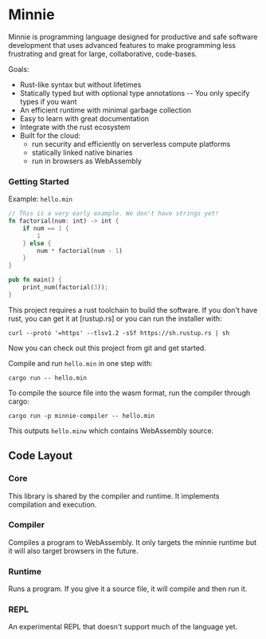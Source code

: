 # Minnie

Minnie is programming language designed for productive and safe software
development that uses advanced features to make programming less
frustrating and great for large, collaborative, code-bases.

Goals:
 - Rust-like syntax but without lifetimes
 - Statically typed but with optional type annotations --
   You only specify types if you want
 - An efficient runtime with minimal garbage collection
 - Easy to learn with great documentation
 - Integrate with the rust ecosystem
 - Built for the cloud:
   - run security and efficiently on serverless compute platforms
   - statically linked native binaries
   - run in browsers as WebAssembly

### Getting Started

Example: `hello.min`
```rust
// This is a very early example. We don't have strings yet!
fn factorial(num: int) -> int {
    if num == 1 {
        1
    } else {
        num * factorial(num - 1)
    }
}

pub fn main() {
    print_num(factorial(3));
}
```

This project requires a rust toolchain to build the software. If you don't
have rust, you can get it at [rustup.rs] or you can run the installer with:
```commandline
curl --proto '=https' --tlsv1.2 -sSf https://sh.rustup.rs | sh
```

Now you can check out this project from git and get started.

Compile and run `hello.min` in one step with:
```
cargo run -- hello.min
```

To compile the source file into the wasm format, run the compiler through cargo:
```
cargo run -p minnie-compiler -- hello.min
```
This outputs `hello.minw` which contains WebAssembly source.

## Code Layout

### Core

This library is shared by the compiler and runtime. It implements
compilation and execution.

### Compiler

Compiles a program to WebAssembly. It only targets the minnie runtime
but it will also target browsers in the future.

### Runtime

Runs a program. If you give it a source file, it will compile and then run it.

### REPL

An experimental REPL that doesn't support much of the language yet.
